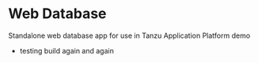 # Web Database

Standalone web database app for use in Tanzu Application Platform demo
- testing build again and again
